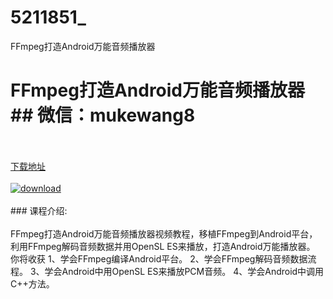 # 5211851_
FFmpeg打造Android万能音频播放器
# FFmpeg打造Android万能音频播放器## 微信：mukewang8
<br/></br>[下载地址](http://www.36tz.cn/article/5211851 "下载地址")
<br/></br>[![download](http://36tz.cn/muke_img/2020_04_2-15.png "下载地址")](http://www.36tz.cn/article/5211851 "下载地址")
<br/></br>### 课程介绍:<br/></br>FFmpeg打造Android万能音频播放器视频教程，移植FFmpeg到Android平台，利用FFmpeg解码音频数据并用OpenSL ES来播放，打造Android万能播放器。
你将收获
1、学会FFmpeg编译Android平台。
2、学会FFmpeg解码音频数据流程。
3、学会Android中用OpenSL ES来播放PCM音频。
4、学会Android中调用C++方法。


